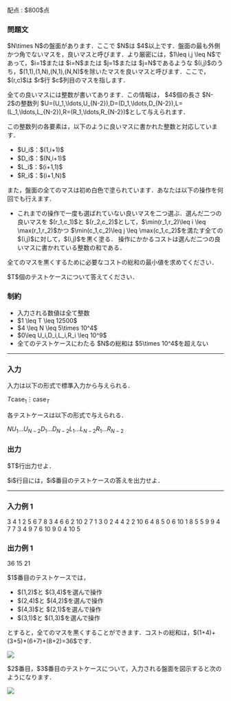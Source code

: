 
<div>

<span>

<span>

<p>
配点 : $800$点
</p>

<div>

<section>

### **問題文**

<p>
$N\times N$の盤面があります．ここで $N$は $4$以上です．盤面の最も外側かつ角でないマスを，良いマスと呼びます．より厳密には，$1\leq i,j \leq N$であって，$i=1$または $i=N$または $j=1$または $j=N$であるような $(i,j)$のうち，$(1,1),(1,N),(N,1),(N,N)$を除いたマスを良いマスと呼びます．ここで，$(r,c)$は $r$行 $c$列目のマスを指します．
</p>

<p>
全ての良いマスには整数が書いてあります．この情報は， $4$個の長さ $N-2$の整数列 $U=(U_1,\ldots,U_{N-2}),D=(D_1,\ldots,D_{N-2}),L=(L_1,\ldots,L_{N-2}),R=(R_1,\ldots,R_{N-2})$として与えられます．
</p>

<p>
この整数列の各要素は，以下のように良いマスに書かれた整数と対応しています．
</p>

<ul>

<li>
$U_i$：$(1,i+1)$
</li>

<li>
$D_i$：$(N,i+1)$
</li>

<li>
$L_i$：$(i+1,1)$
</li>

<li>
$R_i$：$(i+1,N)$
</li>

</ul>

<p>
また，盤面の全てのマスは初め白色で塗られています．あなたは以下の操作を何回でも行えます．
</p>

<ul>

<li>
これまでの操作で一度も選ばれていない良いマスを二つ選ぶ．選んだ二つの良いマスを $(r_1,c_1)$と $(r_2,c_2)$として，$\min(r_1,r_2)\leq i \leq \max(r_1,r_2)$かつ $\min(c_1,c_2)\leq j \leq \max(c_1,c_2)$を満たす全ての $(i,j)$に対して，$(i,j)$を黒く塗る．
操作にかかるコストは選んだ二つの良いマスに書かれている整数の和である．
</li>

</ul>

<p>
全てのマスを黒くするために必要なコストの総和の最小値を求めてください．
</p>

<p>
$T$個のテストケースについて答えてください．
</p>

</section>

</div>

<div>

<section>

### **制約**

<ul>

<li>
入力される数値は全て整数
</li>

<li>
$1 \leq T \leq 12500$
</li>

<li>
$4 \leq N \leq 5\times 10^4$
</li>

<li>
$0\leq U_i,D_i,L_i,R_i \leq 10^9$
</li>

<li>
全てのテストケースにわたる $N$の総和は $5\times 10^4$を超えない
</li>

</ul>

</section>

</div>

---

<div>

<div>

<section>

### **入力**

<p>
入力は以下の形式で標準入力から与えられる．
</p>

<div>

$T$$\mathrm{case}_1$$\vdots$$\mathrm{case}_T$
</div>

<p>
各テストケースは以下の形式で与えられる．
</p>

<div>

$N$$U_1$$\ldots$$U_{N-2}$$D_1$$\ldots$$D_{N-2}$$L_1$$\ldots$$L_{N-2}$$R_1$$\ldots$$R_{N-2}$
</div>

</section>

</div>

<div>

<section>

### **出力**

<p>
$T$行出力せよ．
</p>

<p>
$i$行目には，$i$番目のテストケースの答えを出力せよ．
</p>

</section>

</div>

</div>

---

<div>

<section>

### **入力例 1**

<div>

3
4
1 2
5 6
7 8
3 4
6
6 2 10 2
7 1 3 0
2 4 4 2
2 10 6 4
8
5 0 6 10 1 8
5 5 9 9 4 7
7 3 4 9 7 6
10 9 0 4 10 5

</div>

</section>

</div>

<div>

<section>

### **出力例 1**

<div>

36
15
21

</div>

<p>
$1$番目のテストケースでは，
</p>

<ul>

<li>
$(1,2)$と $(3,4)$を選んで操作
</li>

<li>
$(2,4)$と $(4,2)$を選んで操作
</li>

<li>
$(4,3)$と $(2,1)$を選んで操作
</li>

<li>
$(3,1)$と $(1,3)$を選んで操作
</li>

</ul>

<p>
とすると，全てのマスを黒くすることができます．コストの総和は，$(1+4)+(3+5)+(6+7)+(8+2)=36$です．
</p>

<p>

<img src="https://img.atcoder.jp/arc206/70f2b55f8ba2310c24707b33dd4589f1.png">

</img>

</p>

<p>
$2$番目，$3$番目のテストケースについて，入力される盤面を図示すると次のようになります．
</p>

<p>

<img src="https://img.atcoder.jp/arc206/9b0d44ca21342b6e386fc4492ebe61fd.png">

</img>

</p>

</section>

</div>

</span>

</span>

</div>
